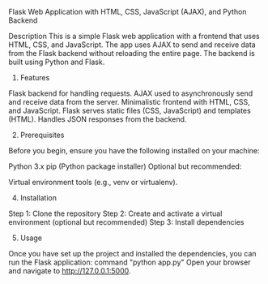 Flask Web Application with HTML, CSS, JavaScript (AJAX), and Python Backend

Description
This is a simple Flask web application with a frontend that uses HTML, CSS, and JavaScript. 
The app uses AJAX to send and receive data from the Flask backend without reloading the entire page. 
The backend is built using Python and Flask.


1. Features

Flask backend for handling requests.
AJAX used to asynchronously send and receive data from the server.
Minimalistic frontend with HTML, CSS, and JavaScript.
Flask serves static files (CSS, JavaScript) and templates (HTML).
Handles JSON responses from the backend.

2. Prerequisites

Before you begin, ensure you have the following installed on your machine:

Python 3.x
pip (Python package installer)
Optional but recommended:

Virtual environment tools (e.g., venv or virtualenv).


4. Installation

Step 1: Clone the repository
Step 2: Create and activate a virtual environment (optional but recommended)
Step 3: Install dependencies


5. Usage

Once you have set up the project and installed the dependencies, you can run the Flask application:
command "python app.py" 
Open your browser and navigate to http://127.0.0.1:5000.

